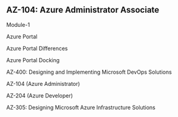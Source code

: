 
AZ-104: Azure Administrator Associate
--------------------------------------

Module-1

Azure Portal

Azure Portal Differences

Azure Portal Docking










AZ-400: Designing and Implementing Microsoft DevOps Solutions

AZ-104 (Azure Administrator)

AZ-204 (Azure Developer)

AZ-305: Designing Microsoft Azure Infrastructure Solutions



